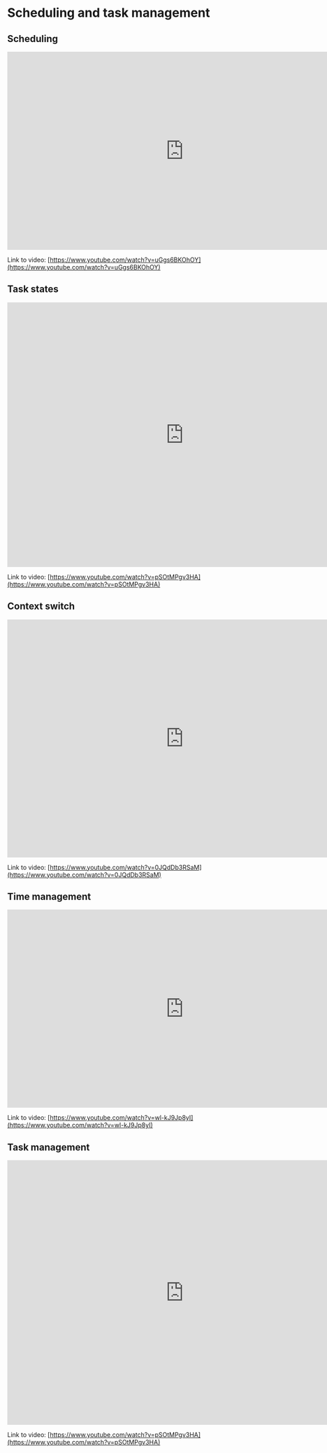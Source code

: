 # Scheduling and task management

## Scheduling

<div class="video-container">
<iframe width="806" height="453" src="https://www.youtube.com/embed/uGgs6BKOhOY" title="Scheduling" frameborder="0" allow="accelerometer; autoplay; clipboard-write; encrypted-media; gyroscope; picture-in-picture" allowfullscreen></iframe>
</div>


Link to video: [https://www.youtube.com/watch?v=uGgs6BKOhOY](https://www.youtube.com/watch?v=uGgs6BKOhOY)

## Task states

<div class="video-container">
<iframe width="806" height="605" src="https://www.youtube.com/embed/pSOtMPgv3HA" title="Task states" frameborder="0" allow="accelerometer; autoplay; clipboard-write; encrypted-media; gyroscope; picture-in-picture" allowfullscreen></iframe>
</div>


Link to video: [https://www.youtube.com/watch?v=pSOtMPgv3HA](https://www.youtube.com/watch?v=pSOtMPgv3HA)

## Context switch

<div class="video-container">
<iframe width="806" height="544" src="https://www.youtube.com/embed/0JQdDb3RSaM" title="Context switch" frameborder="0" allow="accelerometer; autoplay; clipboard-write; encrypted-media; gyroscope; picture-in-picture" allowfullscreen></iframe>
</div>



Link to video: [https://www.youtube.com/watch?v=0JQdDb3RSaM](https://www.youtube.com/watch?v=0JQdDb3RSaM)

## Time management

<div class="video-container">
<iframe width="806" height="453" src="https://www.youtube.com/embed/wl-kJ9Jp8yI" title="Time management" frameborder="0" allow="accelerometer; autoplay; clipboard-write; encrypted-media; gyroscope; picture-in-picture" allowfullscreen></iframe>
</div>


Link to video: [https://www.youtube.com/watch?v=wl-kJ9Jp8yI](https://www.youtube.com/watch?v=wl-kJ9Jp8yI)

## Task management

<div class="video-container">
<iframe width="806" height="605" src="https://www.youtube.com/embed/pSOtMPgv3HA" title="Task states" frameborder="0" allow="accelerometer; autoplay; clipboard-write; encrypted-media; gyroscope; picture-in-picture" allowfullscreen></iframe>
</div>


Link to video: [https://www.youtube.com/watch?v=pSOtMPgv3HA](https://www.youtube.com/watch?v=pSOtMPgv3HA)

